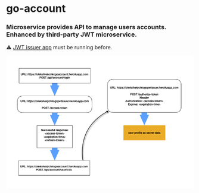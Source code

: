 # go-account

### Microservice provides API to manage users accounts. Enhanced by third-party JWT microservice.

⚠️ [JWT issuer app](https://github.com/oleksiivelychko/go-jwt-issuer) must be running before.

![How it works](social_preview.png)

